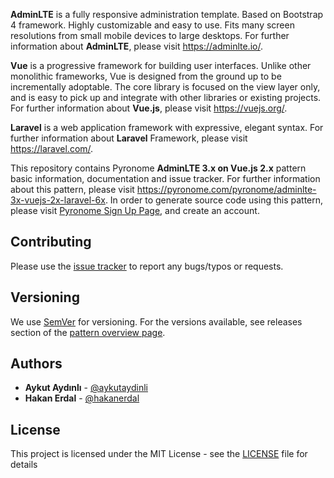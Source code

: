 **AdminLTE** is a fully responsive administration template. Based on Bootstrap 4 framework. Highly customizable and easy to use. Fits many screen resolutions from small mobile devices to large desktops. For further information about **AdminLTE**, please visit https://adminlte.io/.

**Vue** is a progressive framework for building user interfaces. Unlike other monolithic frameworks, Vue is designed from the ground up to be incrementally adoptable. The core library is focused on the view layer only, and is easy to pick up and integrate with other libraries or existing projects. For further information about **Vue.js**, please visit https://vuejs.org/.

**Laravel** is a web application framework with expressive, elegant syntax. For further information about **Laravel** Framework, please visit https://laravel.com/.

This repository contains Pyronome **AdminLTE 3.x on Vue.js 2.x** pattern basic information, documentation and issue tracker. For further information about this pattern, please visit https://pyronome.com/pyronome/adminlte-3x-vuejs-2x-laravel-6x. In order to generate source code using this pattern, please visit [Pyronome Sign Up Page](https://pyronome.com/builder/signup), and create an account.

## Contributing

Please use the [issue tracker](https://github.com/pyronome/pattern-adminlte-3x-vuejs-2x-laravel-6x/issues) to report any bugs/typos or requests.

## Versioning

We use [SemVer](http://semver.org/) for versioning. For the versions available, see releases section of the [pattern overview page](https://pyronome.com/pyronome/adminlte-3x-vuejs-2x-laravel-6x#Overview). 

## Authors

* **Aykut Aydınlı** - [@aykutaydinli](https://github.com/aykutaydinli)
* **Hakan Erdal** - [@hakanerdal](https://github.com/hakanerdal)

## License

This project is licensed under the MIT License - see the [LICENSE](https://github.com/pyronome/pattern-adminlte-3x-vuejs-2x-laravel-6x/blob/master/LICENSE) file for details
